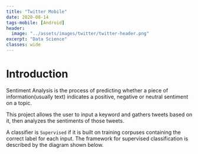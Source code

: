 ```yaml
---
title: "Twitter Mobile"
date: 2020-08-14
tags-mobile: [Android]
header:
  image: "../assets/images/twitter/twitter-header.png"
excerpt: "Data Science"
classes: wide
---
```

# Introduction
Sentiment Analysis is the process of predicting whether a piece of information(usually text) indicates
a positive, negative or neutral sentiment on a topic.

This project allows the user to input a keyword and gathers tweets based on it, then analyzes the sentiments of those tweets.

A classifier is `Supervised` if it is built on training corpuses containing the correct label for each input. The framework for supervised classification is described by the diagram shown below.
